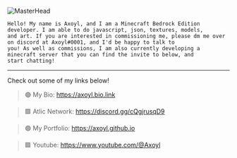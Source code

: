 <div align="left">
  
![MasterHead](https://media.discordapp.net/attachments/1037912546356772954/1082562001785597992/green.png)<br>

```
Hello! My name is Axoyl, and I am a Minecraft Bedrock Edition developer. I am able to do javascript, json, textures, models,
and art. If you are interested in commissioning me, please dm me over on discord at Axoyl#0001, and I'd be happy to talk to 
you! As well as commissions, I am also currently developing a minecraft server that you can find the invite to below, and 
start chatting!
```
--- ---
Check out some of my links below!
  
> 🟢 My Bio: https://axoyl.bio.link
	
> 🟩 Atlic Network: https://discord.gg/cQgjrusqD9
	
> 🟢 My Portfolio: https://axoyl.github.io
	
> 🟩 Youtube: https://www.youtube.com/@Axoyl
</div>
